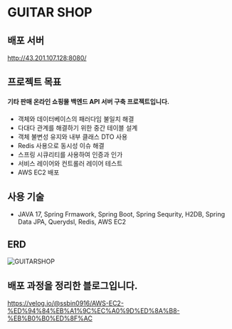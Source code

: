 # GUITAR SHOP


## 배포 서버
http://43.201.107.128:8080/


## 프로젝트 목표

#### 기타 판매 온라인 쇼핑몰 백엔드 API 서버 구축 프로젝트입니다.

* 객체와 데이터베이스의 패러다임 불일치 해결
* 다대다 관계를 해결하기 위한 중간 테이블 설계
* 객체 불변성 유지와 내부 클래스 DTO 사용
* Redis 사용으로 동시성 이슈 해결
* 스프링 시큐리티를 사용하여 인증과 인가
* 서비스 레이어와 컨트롤러 레이어 테스트
* AWS EC2 배포

## 사용 기술

* JAVA 17, Spring Frmawork, Spring Boot, Spring Sequrity, H2DB, Spring Data JPA, Querydsl, Redis, AWS EC2

## ERD

![GUITARSHOP](https://github.com/ssbin0916/GUITAR-SHOP/assets/151374753/71c2fe20-120b-4f61-b93e-c5075ffe56e6)

## 배포 과정을 정리한 블로그입니다.
https://velog.io/@ssbin0916/AWS-EC2-%ED%94%84%EB%A1%9C%EC%A0%9D%ED%8A%B8-%EB%B0%B0%ED%8F%AC
